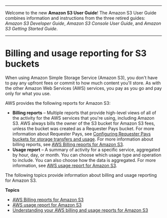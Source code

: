 --------

Welcome to the new **Amazon S3 User Guide**\! The Amazon S3 User Guide combines information and instructions from the three retired guides: *Amazon S3 Developer Guide*, *Amazon S3 Console User Guide*, and *Amazon S3 Getting Started Guide*\.

--------

# Billing and usage reporting for S3 buckets<a name="BucketBilling"></a>

When using Amazon Simple Storage Service \(Amazon S3\), you don't have to pay any upfront fees or commit to how much content you'll store\. As with the other Amazon Web Services \(AWS\) services, you pay as you go and pay only for what you use\.

AWS provides the following reports for Amazon S3:
+ **Billing reports** – Multiple reports that provide high\-level views of all of the activity for the AWS services that you're using, including Amazon S3\. AWS always bills the owner of the S3 bucket for Amazon S3 fees, unless the bucket was created as a Requester Pays bucket\. For more information about Requester Pays, see [Configuring Requester Pays buckets for storage transfers and usage](RequesterPaysBuckets.md)\. For more information about billing reports, see [AWS Billing reports for Amazon S3](aws-billing-reports.md)\.
+ **Usage report** – A summary of activity for a specific service, aggregated by hour, day, or month\. You can choose which usage type and operation to include\. You can also choose how the data is aggregated\. For more information, see [AWS usage report for Amazon S3](aws-usage-report.md)\.

The following topics provide information about billing and usage reporting for Amazon S3\.

**Topics**
+ [AWS Billing reports for Amazon S3](aws-billing-reports.md)
+ [AWS usage report for Amazon S3](aws-usage-report.md)
+ [Understanding your AWS billing and usage reports for Amazon S3](aws-usage-report-understand.md)
